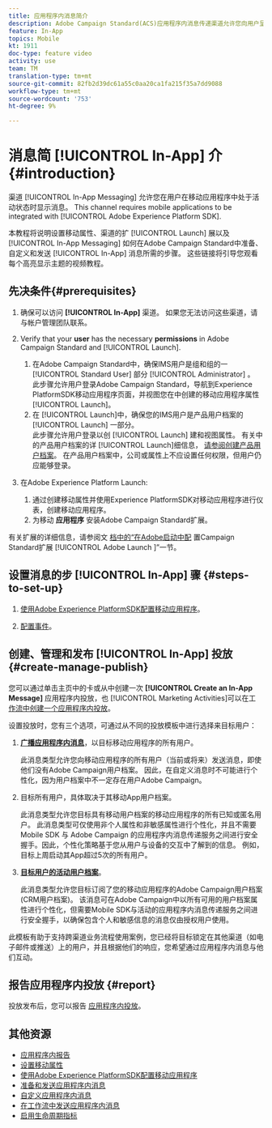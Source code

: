 ```yaml
---
title: 应用程序内消息简介
description: Adobe Campaign Standard(ACS)应用程序内消息传递渠道允许您向用户呈现上下文相关的应用程序内消息，以响应客户在移动应用程序中的实时行为。
feature: In-App
topics: Mobile
kt: 1911
doc-type: feature video
activity: use
team: TM
translation-type: tm+mt
source-git-commit: 82fb2d39dc61a55c0aa20ca1fa215f35a7dd9088
workflow-type: tm+mt
source-wordcount: '753'
ht-degree: 9%

---
```



# 消息简 [!UICONTROL In-App] 介 {#introduction}

渠道 [!UICONTROL In-App Messaging] 允许您在用户在移动应用程序中处于活动状态时显示消息。 This channel requires mobile applications to be integrated with [!UICONTROL Adobe Experience Platform SDK].

本教程将说明设置移动属性、渠道的扩 [!UICONTROL Launch] 展以及 [!UICONTROL In-App Messaging] 如何在Adobe Campaign Standard中准备、自定义和发送 [!UICONTROL In-App] 消息所需的步骤。 这些链接将引导您观看每个高亮显示主题的视频教程。

## 先决条件{#prerequisites}

1. 确保可以访问 **[!UICONTROL In-App]** 渠道。 如果您无法访问这些渠道，请与帐户管理团队联系。
1. Verify that your **user** has the necessary **permissions** in Adobe Campaign Standard and [!UICONTROL Launch].

   1. 在Adobe Campaign Standard中，确保IMS用户是组和组的一 [!UICONTROL Standard User] 部分 [!UICONTROL Administrator] 。\
      此步骤允许用户登录Adobe Campaign Standard，导航到Experience PlatformSDK移动应用程序页面，并视图您在中创建的移动应用程序属性 [!UICONTROL Launch]。
   1. 在 [!UICONTROL Launch]中，确保您的IMS用户是产品用户档案的 [!UICONTROL Launch] 一部分。\
      此步骤允许用户登录以创 [!UICONTROL Launch] 建和视图属性。 有关中的产品用户档案的详 [!UICONTROL Launch]细信息， [请参阅创建产品用户档案](https://docs.adobelaunch.com/launch-reference/administration/user-permissions#3-create-your-product-profile)。 在产品用户档案中，公司或属性上不应设置任何权限，但用户仍应能够登录。

1. 在Adobe Experience Platform Launch:

   1. 通过创建移动属性并使用Experience PlatformSDK对移动应用程序进行仪表，创建移动应用程序。
   1. 为移动 **应用程序** 安装Adobe Campaign Standard扩展。

有关扩展的详细信息，请参阅文 [档中的“在Adobe启动中配](Https://aep-sdks.gitbook.io/docs/using-mobile-extensions/adobe-campaign-standard) 置Campaign Standard扩展 [!UICONTROL Adobe Launch ]”一节。

## 设置消息的步 [!UICONTROL In-App] 骤 {#steps-to-set-up}

1. [使用Adobe Experience PlatformSDK配置移动应用程序](/help/communication-channels/mobile/configure-mobile-apps-using-aep-sdk.md)。

1. [配置事件](/help/communication-channels/mobile/in-app/configure-events.md)。

## 创建、管理和发布 [!UICONTROL In-App] 投放 {#create-manage-publish}

您可以通过单击主页中的卡或从中创建一次 **[!UICONTROL Create an In-App Message]** 应用程序内投放，也 [!UICONTROL Marketing Activities]可以在工 [作流中创建一个应用程序内投放](/help/communication-channels/mobile/in-app/in-app-activity.md)。

设置投放时，您有三个选项，可通过从不同的投放模板中进行选择来目标用户：

1. [**广播应用程序内消息&#x200B;**](/help/communication-channels/mobile/in-app/broadcast-in-app-message.md)，以目标移动应用程序的所有用户。

   此消息类型允许您向移动应用程序的所有用户（当前或将来）发送消息，即使他们没有Adobe Campaign用户档案。 因此，在自定义消息时不可能进行个性化，因为用户档案中不一定存在用户Adobe Campaign。

1. 目标所有用户，具体取决于其移动App用户档案。

   此消息类型允许您目标具有移动用户档案的移动应用程序的所有已知或匿名用户。 此消息类型可仅使用非个人属性和非敏感属性进行个性化，并且不需要 Mobile SDK 与 Adobe Campaign 的应用程序内消息传递服务之间进行安全握手。因此，个性化策略基于您从用户与设备的交互中了解到的信息。 例如，目标上周启动其App超过5次的所有用户。

1. [**目标用户的活动用户档案&#x200B;**](/help/communication-channels/mobile/in-app/target-users-based-on-campaign-profile.md)。

   此消息类型允许您目标订阅了您的移动应用程序的Adobe Campaign用户档案(CRM用户档案)。 该消息可在Adobe Campaign中以所有可用的用户档案属性进行个性化，但需要Mobile SDK与活动的应用程序内消息传递服务之间进行安全握手，以确保包含个人和敏感信息的消息仅由授权用户使用。

此模板有助于支持跨渠道业务流程使用案例，您已经将目标锁定在其他渠道（如电子邮件或推送）上的用户，并且根据他们的响应，您希望通过应用程序内消息与他们互动。

## 报告应用程序内投放 {#report}

投放发布后，您可以报告 [应用程序内投放](/help/communication-channels/mobile/in-app/in-app-reporting.md)。

## 其他资源

* [应用程序内报告](https://docs.adobe.com/content/help/en/campaign-standard/using/reporting/list-of-reports/in-app-report.html)
* [设置移动属性](https://aep-sdks.gitbook.io/docs/getting-started/create-a-mobile-property)
* [使用Adobe Experience PlatformSDK配置移动应用程序](https://helpx.adobe.com/cn/campaign/kb/configuring-app-sdk.html)
* [准备和发送应用程序内消息](https://docs.adobe.com/content/help/en/campaign-standard/using/communication-channels/in-app-messaging/preparing-and-sending-an-in-app-message.html)
* [自定义应用程序内消息](https://docs.adobe.com/content/help/en/campaign-standard/using/communication-channels/in-app-messaging/customizing-an-in-app-message.html)
* [在工作流中发送应用程序内消息](https://docs.adobe.com/content/help/en/campaign-standard/using/managing-processes-and-data/channel-activities/in-app-delivery.html)
* [启用生命周期指标](https://aep-sdks.gitbook.io/docs/getting-started/initialize-the-sdk#enable-lifecycle-metrics)
